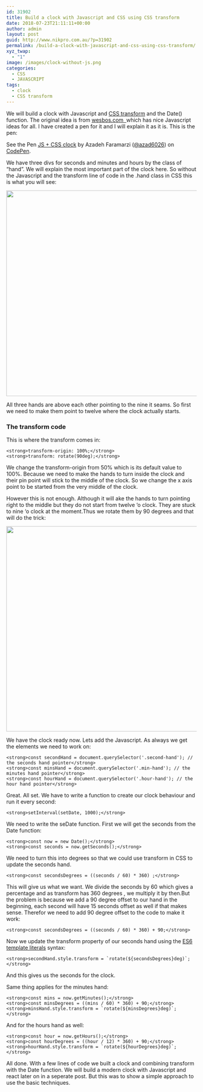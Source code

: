 ```yaml
---
id: 31902
title: Build a clock with Javascript and CSS using CSS transform
date: 2018-07-23T21:11:11+00:00
author: admin
layout: post
guid: http://www.nikpro.com.au/?p=31902
permalink: /build-a-clock-with-javascript-and-css-using-css-transform/
xyz_twap:
  - "1"
image: /images/clock-without-js.png
categories:
  - CSS
  - JAVASCRIPT
tags:
  - clock
  - CSS transform
---
```

We will build a clock with Javascript and [CSS transform](http://www.nikpro.com.au/manipulate-elements-visually-with-css-transform-explained-with-examples/) and the Date() function. The original idea is from [wesbos.com  ](http://wesbos.com)which has nice Javascript ideas for all. I have created a pen for it and I will explain it as it is. This is the pen:

<p class="codepen" data-height="350" data-theme-id="0" data-slug-hash="NBpXdv" data-default-tab="css,result" data-user="azad6026" data-embed-version="2" data-pen-title="JS + CSS  clock">
  See the Pen <a href="https://codepen.io/azad6026/pen/NBpXdv/">JS + CSS clock</a> by Azadeh Faramarzi (<a href="https://codepen.io/azad6026">@azad6026</a>) on <a href="https://codepen.io">CodePen</a>.
</p>



We have three divs for seconds and minutes and hours by the class of &#8220;hand&#8221;. We will explain the most important part of the clock here. So without the Javascript and the transform line of code in the .hand class in CSS this is what you will see:

<img class="alignnone wp-image-31903 size-full" src="http://www.nikpro.com.auclock-without-transform.png" alt="" width="953" height="544" srcset="http://testgatsby.localclock-without-transform.png 953w, http://testgatsby.localclock-without-transform-300x171.png 300w, http://testgatsby.localclock-without-transform-768x438.png 768w" sizes="(max-width: 953px) 100vw, 953px" /> 

All three hands are above each other pointing to the nine it seams. So first we need to make them point to twelve where the clock actually starts. 

### The transform code

This is where the transform comes in:

`<strong>transform-origin: 100%;</strong>`  
`<strong>transform: rotate(90deg);</strong>`

We change the transform-origin from 50% which is its default value to 100%. Because we need to make the hands to turn inside the clock and their pin point will stick to the middle of the clock. So we change the x axis point to be started from the very middle of the clock.

However this is not enough. Although it will ake the hands to turn pointing right to the middle but they do not start from twelve &#8216;o clock. They are stuck to nine &#8216;o clock at the moment.Thus we rotate them by 90 degrees and that will do the trick:

<img class="alignnone wp-image-31904 size-full" src="http://www.nikpro.com.auclock-without-js.png" alt="" width="952" height="543" srcset="http://testgatsby.localclock-without-js.png 952w, http://testgatsby.localclock-without-js-300x171.png 300w, http://testgatsby.localclock-without-js-768x438.png 768w" sizes="(max-width: 952px) 100vw, 952px" /> 

We have the clock ready now. Lets add the Javascript. As always we get the elements we need to work on:

`<strong>const secondHand = document.querySelector('.second-hand'); // the seconds hand pointer</strong>`  
`<strong>const minsHand = document.querySelector('.min-hand'); // the minutes hand pointer</strong>`  
`<strong>const hourHand = document.querySelector('.hour-hand'); // the hour hand pointer</strong>`

Great. All set. We have to write a function to create our clock behaviour and run it every second:

`<strong>setInterval(setDate, 1000);</strong>`

We need to write the seDate function. First we will get the seconds from the Date function:

`<strong>const now = new Date();</strong>`  
`<strong>const seconds = now.getSeconds();</strong>`

We need to turn this into degrees so that we could use transform in CSS to update the seconds hand.

`<strong>const secondsDegrees = ((seconds / 60) * 360) ;</strong>`

This will give us what we want. We divide the seconds by 60 which gives a percentage and as transform has 360 degrees , we multiply it by then.But the problem is because we add a 90 degree offset to our hand in the beginning, each second will have 15 seconds offset as well if that makes sense. Therefor we need to add 90 degree offset to the code to make it work:

`<strong>const secondsDegrees = ((seconds / 60) * 360) + 90;</strong>`

Now we update the transform property of our seconds hand using the [ES6 template literals](http://www.nikpro.com.au/template-literals-in-js6-explained/) syntax:

``<strong>secondHand.style.transform = `rotate(${secondsDegrees}deg)`;</strong>``

And this gives us the seconds for the clock.

Same thing applies for the minutes hand:

`<strong>const mins = now.getMinutes();</strong>`  
`<strong>const minsDegrees = ((mins / 60) * 360) + 90;</strong>`  
``<strong>minsHand.style.transform = `rotate(${minsDegrees}deg)`;</strong>``

And for the hours hand as well:

`<strong>const hour = now.getHours();</strong>`  
`<strong>const hourDegrees = ((hour / 12) * 360) + 90;</strong>`  
``<strong>hourHand.style.transform = `rotate(${hourDegrees}deg)`;</strong>``

All done. With a few lines of code we built a clock and combining transform with the Date function. We will build a modern clock with Javascript and react later on in a seperate post. But this was to show a simple approach to use the basic techniques.